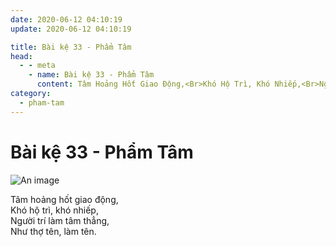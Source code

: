 ```yaml
---
date: 2020-06-12 04:10:19
update: 2020-06-12 04:10:19

title: Bài kệ 33 - Phẩm Tâm
head:
  - - meta
    - name: Bài kệ 33 - Phẩm Tâm
      content: Tâm Hoảng Hốt Giao Động,<Br>Khó Hộ Trì, Khó Nhiếp,<Br>Người Trí Làm Tâm Thẳng,<Br>Như Thợ Tên, Làm Tên.<Br>
category:
  - pham-tam
---
```


# Bài kệ 33 - Phẩm Tâm

![An image](/img/pham-tam/pham-tam-033.jpg)

Tâm hoảng hốt giao động,<br>Khó hộ trì, khó nhiếp,<br>Người trí làm tâm thẳng,<br>Như thợ tên, làm tên.<br>
